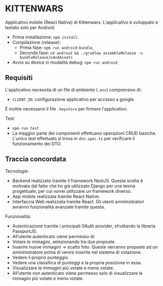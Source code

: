 # KITTENWARS

Applicativo mobile (React Native) di Kittenwars. L'applicativo è sviluppato e
testato solo per Android.

-   Prima installazione: `npm install`.
-   Compilazione (release):
    -   Prima fase: `npm run android:bundle`,
    -   Seconda fase:
        `cd android && ./gradlew assembleRelease -x bundleReleaseJsAndAssets`
-   Avvio su device in modalità debug: `npm run android`

## Requisiti

L'applicativo necessita di un file di ambiente (`.env`) comprensivo di:

-   `CLIENT_ID`: configurazione applicativo per accesso a google.

È inoltre necessario il file `.keystore` per firmare l'applicativo.

Test:

-   `npm run test`
-   La maggior parte dei componenti effettuano operazioni CRUD basiche. L'unico
    test effettuato si trova in `dto.spec.ts` per verificare il funzionamento
    dei DTO.

## Traccia concordata

Tecnologie:

-   Backend realizzato tramite il framework NestJS. Questa scelta è motivata dal
    fatto che ho già utilizzato Django per una tesina progettuale, per cui
    vorrei utilizzare un framework diverso.
-   App mobile realizzata tramite React Native.
-   Interfaccia Web realizzata tramite React. Gli utenti amministratori avranno
    funzionalità avanzate tramite questa.

Funzionalità:

-   Autenticazione tramite i principali OAuth provider, sfruttando la libreria
    PassportJS.
-   All’utente autenticato viene permesso di:
-   Votare le immagini, selezionando tra due proposte.
-   Inserire nuove immagini -> scatto foto. Queste verranno proposte ad un
    amministratore prima di venire inserite nel sistema di votazione.
-   Vedere il proprio punteggio.
-   Vedere una classifica di punteggi e la propria posizione in essa.
-   Visualizzare le immagini più votate e meno votate.
-   All’utente non autenticato viene permesso solo di visualizzare le immagini
    più votate e meno votate.
